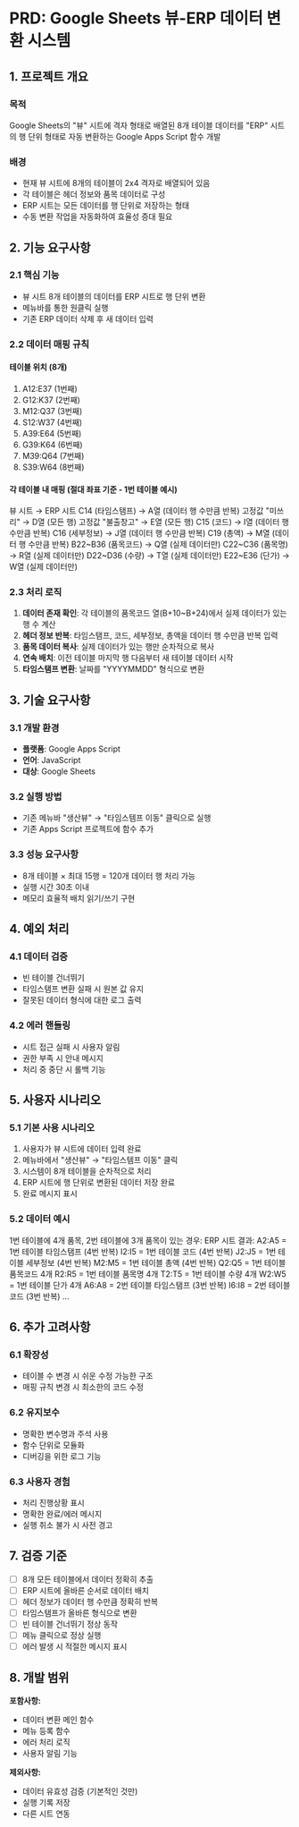 # PRD: Google Sheets 뷰-ERP 데이터 변환 시스템

## 1. 프로젝트 개요

### 목적

Google Sheets의 "뷰" 시트에 격자 형태로 배열된 8개 테이블 데이터를 "ERP" 시트의 행 단위 형태로 자동 변환하는 Google Apps Script 함수 개발

### 배경

- 현재 뷰 시트에 8개의 테이블이 2x4 격자로 배열되어 있음
- 각 테이블은 헤더 정보와 품목 데이터로 구성
- ERP 시트는 모든 데이터를 행 단위로 저장하는 형태
- 수동 변환 작업을 자동화하여 효율성 증대 필요

## 2. 기능 요구사항

### 2.1 핵심 기능

- 뷰 시트 8개 테이블의 데이터를 ERP 시트로 행 단위 변환
- 메뉴바를 통한 원클릭 실행
- 기존 ERP 데이터 삭제 후 새 데이터 입력

### 2.2 데이터 매핑 규칙

#### 테이블 위치 (8개)

1. A12:E37 (1번째)
2. G12:K37 (2번째)
3. M12:Q37 (3번째)
4. S12:W37 (4번째)
5. A39:E64 (5번째)
6. G39:K64 (6번째)
7. M39:Q64 (7번째)
8. S39:W64 (8번째)

#### 각 테이블 내 매핑 (절대 좌표 기준 - 1번 테이블 예시)

뷰 시트 → ERP 시트
C14 (타임스탬프) → A열 (데이터 행 수만큼 반복)
고정값 "미쓰리" → D열 (모든 행)
고정값 "불출창고" → E열 (모든 행)
C15 (코드) → I열 (데이터 행 수만큼 반복)
C16 (세부정보) → J열 (데이터 행 수만큼 반복)
C19 (총액) → M열 (데이터 행 수만큼 반복)
B22~B36 (품목코드) → Q열 (실제 데이터만)
C22~C36 (품목명) → R열 (실제 데이터만)
D22~D36 (수량) → T열 (실제 데이터만)
E22~E36 (단가) → W열 (실제 데이터만)

### 2.3 처리 로직

1. **데이터 존재 확인**: 각 테이블의 품목코드 열(B+10~B+24)에서 실제 데이터가 있는 행 수 계산
2. **헤더 정보 반복**: 타임스탬프, 코드, 세부정보, 총액을 데이터 행 수만큼 반복 입력
3. **품목 데이터 복사**: 실제 데이터가 있는 행만 순차적으로 복사
4. **연속 배치**: 이전 테이블 마지막 행 다음부터 새 테이블 데이터 시작
5. **타임스탬프 변환**: 날짜를 "YYYYMMDD" 형식으로 변환

## 3. 기술 요구사항

### 3.1 개발 환경

- **플랫폼**: Google Apps Script
- **언어**: JavaScript
- **대상**: Google Sheets

### 3.2 실행 방법

- 기존 메뉴바 "생산뷰" → "타임스템프 이동" 클릭으로 실행
- 기존 Apps Script 프로젝트에 함수 추가

### 3.3 성능 요구사항

- 8개 테이블 × 최대 15행 = 120개 데이터 행 처리 가능
- 실행 시간 30초 이내
- 메모리 효율적 배치 읽기/쓰기 구현

## 4. 예외 처리

### 4.1 데이터 검증

- 빈 테이블 건너뛰기
- 타임스탬프 변환 실패 시 원본 값 유지
- 잘못된 데이터 형식에 대한 로그 출력

### 4.2 에러 핸들링

- 시트 접근 실패 시 사용자 알림
- 권한 부족 시 안내 메시지
- 처리 중 중단 시 롤백 기능

## 5. 사용자 시나리오

### 5.1 기본 사용 시나리오

1. 사용자가 뷰 시트에 데이터 입력 완료
2. 메뉴바에서 "생산뷰" → "타임스템프 이동" 클릭
3. 시스템이 8개 테이블을 순차적으로 처리
4. ERP 시트에 행 단위로 변환된 데이터 저장 완료
5. 완료 메시지 표시

### 5.2 데이터 예시

1번 테이블에 4개 품목, 2번 테이블에 3개 품목이 있는 경우:
ERP 시트 결과:
A2:A5 = 1번 테이블 타임스탬프 (4번 반복)
I2:I5 = 1번 테이블 코드 (4번 반복)
J2:J5 = 1번 테이블 세부정보 (4번 반복)
M2:M5 = 1번 테이블 총액 (4번 반복)
Q2:Q5 = 1번 테이블 품목코드 4개
R2:R5 = 1번 테이블 품목명 4개
T2:T5 = 1번 테이블 수량 4개
W2:W5 = 1번 테이블 단가 4개
A6:A8 = 2번 테이블 타임스탬프 (3번 반복)
I6:I8 = 2번 테이블 코드 (3번 반복)
...

## 6. 추가 고려사항

### 6.1 확장성

- 테이블 수 변경 시 쉬운 수정 가능한 구조
- 매핑 규칙 변경 시 최소한의 코드 수정

### 6.2 유지보수

- 명확한 변수명과 주석 사용
- 함수 단위로 모듈화
- 디버깅을 위한 로그 기능

### 6.3 사용자 경험

- 처리 진행상황 표시
- 명확한 완료/에러 메시지
- 실행 취소 불가 시 사전 경고

## 7. 검증 기준

- [ ] 8개 모든 테이블에서 데이터 정확히 추출
- [ ] ERP 시트에 올바른 순서로 데이터 배치
- [ ] 헤더 정보가 데이터 행 수만큼 정확히 반복
- [ ] 타임스탬프가 올바른 형식으로 변환
- [ ] 빈 테이블 건너뛰기 정상 동작
- [ ] 메뉴 클릭으로 정상 실행
- [ ] 에러 발생 시 적절한 메시지 표시

## 8. 개발 범위

**포함사항:**

- 데이터 변환 메인 함수
- 메뉴 등록 함수
- 에러 처리 로직
- 사용자 알림 기능

**제외사항:**

- 데이터 유효성 검증 (기본적인 것만)
- 실행 기록 저장
- 다른 시트 연동
